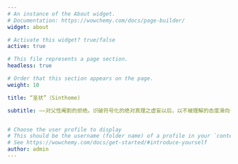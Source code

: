 ```yaml
---
# An instance of the About widget.
# Documentation: https://wowchemy.com/docs/page-builder/
widget: about

# Activate this widget? true/false
active: true

# This file represents a page section.
headless: true

# Order that this section appears on the page.
weight: 10

title: “圣状”（Sinthome)

subtitle: ——对父性阉割的拒绝。识破符号化的绝对真理之虚妄以后，以不被理解的态度滑向书写本身。圣状本身是拒斥·排他·独行，是狂欢·认识·理想。圣状于2023年2月2日成立于波士顿，致力于团结一切思想-实践的进步者，打造一个泛左翼意识形态基础的分析师社区，并进一步促进经济活动的实践。我们目前的活动主要为线下讲座，以及以讲座牵头促成成员结成互助小组。如何参加我们？——我们的活动欢迎所有群体参与，线下活动主要在波士顿，活动详情参见公众号（圣状-Sinthome），也可以查看我们往期讲座纪要。以永恒的反抗的精神纪念事件、改变世界。


# Choose the user profile to display
# This should be the username (folder name) of a profile in your `content/authors/` folder.
# See https://wowchemy.com/docs/get-started/#introduce-yourself
author: admin
---
```

